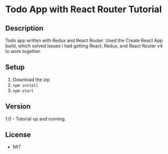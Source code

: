 # Todo App with React Router Tutorial

## Description
Todo app written with Redux and React Router.  Used the Create React App build, which solved issues I had getting React, Redux, and React Router v4 to work together.

## Setup
1. Download the zip
2. ```npm install```
3. ```npm start```

## Version
1.0 - Tutorial up and running.

## License
* MIT
